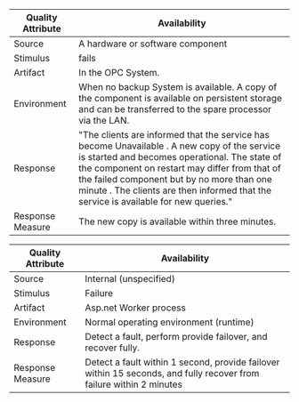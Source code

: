 Quality Attribute	| Availability	 
------------------|-------------
Source |	A hardware or software component	
Stimulus	| fails	
Artifact |	In the OPC System.	
Environment |	When no backup System is available.  A copy of the component is available on persistent storage and can be transferred to the spare processor via the LAN.	
Response	| "The clients are informed that the service has become  Unavailable . A new copy of the service is started and becomes operational. The state of the component on restart may differ from that of the failed component but by no more than one minute . The clients are then informed that the service is available for new queries."	
Response Measure	| The new copy is available within three minutes.	



Quality Attribute	| Availability	 
------------------|-------------
Source |	Internal (unspecified)	
Stimulus	| Failure	
Artifact	| Asp.net Worker process	
Environment	| Normal operating environment (runtime)	
Response	| Detect a fault, perform provide failover, and recover fully.	
Response Measure |	Detect a fault within 1 second, provide failover within 15 seconds, and fully recover from failure within 2 minutes	

